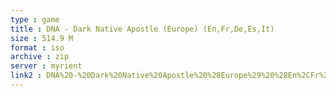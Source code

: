 ```yaml
---
type : game
title : DNA - Dark Native Apostle (Europe) (En,Fr,De,Es,It)
size : 514.9 M
format : iso
archive : zip
server : myrient
link2 : DNA%20-%20Dark%20Native%20Apostle%20%28Europe%29%20%28En%2CFr%2CDe%2CEs%2CIt%29
---
```

